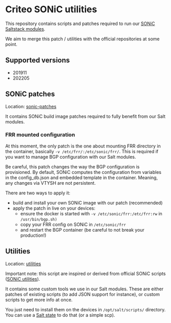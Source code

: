 # Criteo SONiC utilities

This repository contains scripts and patches required to run our [SONiC Saltstack modules](https://github.com/criteo/sonic-saltstack).

We aim to merge this patch / utilities with the official repositories at some point.

## Supported versions

- 201911
- 202205

## SONiC patches

Location: [sonic-patches](sonic-patches)

It contains SONiC build image patches required to fully benefit from our Salt modules.

### FRR mounted configuration

At this moment, the only patch is the one about mounting FRR directory in the container, basically `-v /etc/frr/:/etc/sonic/frr/`.
This is required if you want to manage BGP configuration with our Salt modules.

Be careful, this patch changes the way the BGP configuration is provisioned. By default, SONiC computes the configuration from variables in the config_db.json and embedded template in the container. Meaning, any changes via VTYSH are not persistent.

There are two ways to apply it:
- build and install your own SONiC image with our patch (recommended)
- apply the patch in live on your devices:
  - ensure the docker is started with `-v /etc/sonic/frr:/etc/frr:rw` in `/usr/bin/bgp.sh)`
  - copy your FRR config on SONiC in `/etc/sonic/frr`
  - and restart the BGP container (be careful to not break your production!)

## Utilities

Location: [utilities](utilities)

Important note: this script are inspired or derived from official SONiC scripts ([SONiC utilities](https://github.com/sonic-net/sonic-utilities)).

It contains some custom tools we use in our Salt modules. These are either patches of existing scripts (to add JSON support for instance), or custom scripts to get more info at once.

You just need to install them on the devices in `/opt/salt/scripts/` directory. You can use a [Salt state](utilities/install.sls) to do that (or a simple scp).
